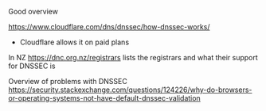 Good overview

https://www.cloudflare.com/dns/dnssec/how-dnssec-works/

- Cloudflare allows it on paid plans

In NZ https://dnc.org.nz/registrars lists the registrars and what their support
for DNSSEC is

Overview of problems with DNSSEC
https://security.stackexchange.com/questions/124226/why-do-browsers-or-operating-systems-not-have-default-dnssec-validation
